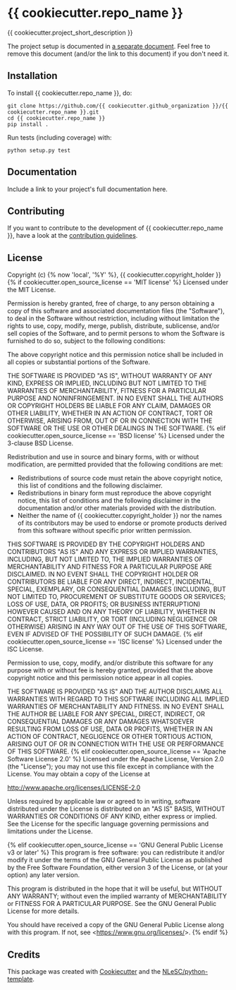 # {{ cookiecutter.repo_name }}

{{ cookiecutter.project_short_description }}

The project setup is documented in [a separate
document](project_setup.md). Feel free to remove this document (and/or
the link to this document) if you don't need it.

## Installation

To install {{ cookiecutter.repo_name }}, do:

``` {.sourceCode .console}
git clone https://github.com/{{ cookiecutter.github_organization }}/{{ cookiecutter.repo_name }}.git
cd {{ cookiecutter.repo_name }}
pip install .
```

Run tests (including coverage) with:

``` {.sourceCode .console}
python setup.py test
```

## Documentation

Include a link to your project's full documentation here.

## Contributing

If you want to contribute to the development of {{
cookiecutter.repo_name }}, have a look at the [contribution
guidelines](CONTRIBUTING.rst).

## License

Copyright (c) {% now 'local', '%Y' %}, {{
cookiecutter.copyright_holder }} {% if
cookiecutter.open_source_license == 'MIT license' %} Licensed under
the MIT License.

Permission is hereby granted, free of charge, to any person obtaining a
copy of this software and associated documentation files (the
"Software"), to deal in the Software without restriction, including
without limitation the rights to use, copy, modify, merge, publish,
distribute, sublicense, and/or sell copies of the Software, and to
permit persons to whom the Software is furnished to do so, subject to
the following conditions:

The above copyright notice and this permission notice shall be included
in all copies or substantial portions of the Software.

THE SOFTWARE IS PROVIDED "AS IS", WITHOUT WARRANTY OF ANY KIND,
EXPRESS OR IMPLIED, INCLUDING BUT NOT LIMITED TO THE WARRANTIES OF
MERCHANTABILITY, FITNESS FOR A PARTICULAR PURPOSE AND NONINFRINGEMENT.
IN NO EVENT SHALL THE AUTHORS OR COPYRIGHT HOLDERS BE LIABLE FOR ANY
CLAIM, DAMAGES OR OTHER LIABILITY, WHETHER IN AN ACTION OF CONTRACT,
TORT OR OTHERWISE, ARISING FROM, OUT OF OR IN CONNECTION WITH THE
SOFTWARE OR THE USE OR OTHER DEALINGS IN THE SOFTWARE. {% elif
cookiecutter.open_source_license == 'BSD license' %} Licensed under
the 3-clause BSD License.

Redistribution and use in source and binary forms, with or without
modification, are permitted provided that the following conditions are
met:

-   Redistributions of source code must retain the above copyright
    notice, this list of conditions and the following disclaimer.
-   Redistributions in binary form must reproduce the above copyright
    notice, this list of conditions and the following disclaimer in the
    documentation and/or other materials provided with the distribution.
-   Neither the name of {{ cookiecutter.copyright_holder }} nor the
    names of its contributors may be used to endorse or promote products
    derived from this software without specific prior written
    permission.

THIS SOFTWARE IS PROVIDED BY THE COPYRIGHT HOLDERS AND CONTRIBUTORS "AS
IS" AND ANY EXPRESS OR IMPLIED WARRANTIES, INCLUDING, BUT NOT LIMITED
TO, THE IMPLIED WARRANTIES OF MERCHANTABILITY AND FITNESS FOR A
PARTICULAR PURPOSE ARE DISCLAIMED. IN NO EVENT SHALL THE COPYRIGHT
HOLDER OR CONTRIBUTORS BE LIABLE FOR ANY DIRECT, INDIRECT, INCIDENTAL,
SPECIAL, EXEMPLARY, OR CONSEQUENTIAL DAMAGES (INCLUDING, BUT NOT LIMITED
TO, PROCUREMENT OF SUBSTITUTE GOODS OR SERVICES; LOSS OF USE, DATA, OR
PROFITS; OR BUSINESS INTERRUPTION) HOWEVER CAUSED AND ON ANY THEORY OF
LIABILITY, WHETHER IN CONTRACT, STRICT LIABILITY, OR TORT (INCLUDING
NEGLIGENCE OR OTHERWISE) ARISING IN ANY WAY OUT OF THE USE OF THIS
SOFTWARE, EVEN IF ADVISED OF THE POSSIBILITY OF SUCH DAMAGE. {% elif
cookiecutter.open_source_license == 'ISC license' %} Licensed under
the ISC License.

Permission to use, copy, modify, and/or distribute this software for any
purpose with or without fee is hereby granted, provided that the above
copyright notice and this permission notice appear in all copies.

THE SOFTWARE IS PROVIDED "AS IS" AND THE AUTHOR DISCLAIMS ALL
WARRANTIES WITH REGARD TO THIS SOFTWARE INCLUDING ALL IMPLIED WARRANTIES
OF MERCHANTABILITY AND FITNESS. IN NO EVENT SHALL THE AUTHOR BE LIABLE
FOR ANY SPECIAL, DIRECT, INDIRECT, OR CONSEQUENTIAL DAMAGES OR ANY
DAMAGES WHATSOEVER RESULTING FROM LOSS OF USE, DATA OR PROFITS, WHETHER
IN AN ACTION OF CONTRACT, NEGLIGENCE OR OTHER TORTIOUS ACTION, ARISING
OUT OF OR IN CONNECTION WITH THE USE OR PERFORMANCE OF THIS SOFTWARE. {%
elif cookiecutter.open_source_license == 'Apache Software License
2.0' %} Licensed under the Apache License, Version 2.0 (the
"License"); you may not use this file except in compliance with the
License. You may obtain a copy of the License at

<http://www.apache.org/licenses/LICENSE-2.0>

Unless required by applicable law or agreed to in writing, software
distributed under the License is distributed on an "AS IS" BASIS,
WITHOUT WARRANTIES OR CONDITIONS OF ANY KIND, either express or implied.
See the License for the specific language governing permissions and
limitations under the License.

{% elif cookiecutter.open_source_license == 'GNU General Public
License v3 or later' %} This program is free software: you can
redistribute it and/or modify it under the terms of the GNU General
Public License as published by the Free Software Foundation, either
version 3 of the License, or (at your option) any later version.

This program is distributed in the hope that it will be useful, but
WITHOUT ANY WARRANTY; without even the implied warranty of
MERCHANTABILITY or FITNESS FOR A PARTICULAR PURPOSE. See the GNU General
Public License for more details.

You should have received a copy of the GNU General Public License along
with this program. If not, see <<https://www.gnu.org/licenses/>>. {%
endif %}

## Credits

This package was created with
[Cookiecutter](https://github.com/audreyr/cookiecutter) and the
[NLeSC/python-template](https://github.com/NLeSC/python-template).
